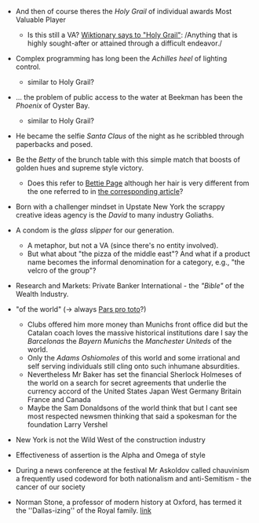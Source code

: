 - And then of course theres the *Holy Grail* of individual awards Most
  Valuable Player
  - Is this still a VA? [Wiktionary says to "Holy
    Grail"](https://en.wiktionary.org/wiki/Holy_Grail): /Anything that
    is highly sought-after or attained through a difficult endeavor./
- Complex programming has long been the *Achilles heel* of lighting
  control.
  - similar to Holy Grail?
- ... the problem of public access to the water at Beekman has been
  the *Phoenix* of Oyster Bay.
  - similar to Holy Grail?
- He became the selfie *Santa Claus* of the night as he scribbled
  through paperbacks and posed.
- Be the *Betty* of the brunch table with this simple match that
  boosts of golden hues and supreme style victory.
  - Does this refer to [Bettie
    Page](https://en.wikipedia.org/wiki/Bettie_Page) although her hair
    is very different from the one referred to in [the corresponding
    article](https://asubtlerevelry.com/cakes-cuts-victory-rolls/)?
- Born with a challenger mindset in Upstate New York the scrappy
  creative ideas agency is the *David* to many industry Goliaths.
- A condom is the *glass slipper* for our generation.
  - A metaphor, but not a VA (since there's no entity involved).
  - But what about "the pizza of the middle east"? And what if a
    product name becomes the informal denomination for a category,
    e.g., "the velcro of the group"?

- Research and Markets: Private Banker International - the *"Bible"*
  of the Wealth Industry.
- "of the world" (→ always [Pars pro
  toto](https://en.wikipedia.org/wiki/Pars_pro_toto)?)
  - Clubs offered him more money than Munichs front office did but the
    Catalan coach loves the massive historical institutions dare I say
    the *Barcelonas* the *Bayern Munichs* the *Manchester Uniteds* of
    the world.
  - Only the *Adams Oshiomoles* of this world and some irrational and
    self serving individuals still cling onto such inhumane
    absurdities.
  - Nevertheless Mr Baker has set the financial Sherlock Holmeses of
    the world on a search for secret agreements that underlie the
    currency accord of the United States Japan West Germany Britain
    France and Canada
  - Maybe the Sam Donaldsons of the world think that but I cant see
    most respected newsmen thinking that said a spokesman for the
    foundation Larry Vershel

- New York is not the Wild West of the construction industry
- Effectiveness of assertion is the Alpha and Omega of style
- During a news conference at the festival Mr Askoldov called
  chauvinism a frequently used codeword for both nationalism and
  anti-Semitism - the cancer of our society
- Norman Stone, a professor of modern history at Oxford, has termed it
  the ''Dallas-izing'' of the Royal
  family. [link](https://www.nytimes.com/1987/06/25/world/london-agog-over-frolics-of-princesses.html)
